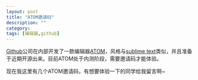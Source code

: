 ```yaml
---
layout: post
title: "ATOM邀请码"
description: ""
category: 
tags: [编辑器,github]
---
```


[Github](github.com)公司在内部开发了一款编辑器[ATOM](https://atom.io)，风格与[sublime text](http://sublime_text.com/3)类似，并且准备于近期开源出来。目前ATOM处于内测阶段，需要邀请码才能体验。

现在我这里有几个ATOM邀请码，有想要体验一下的同学给我留言啊~

